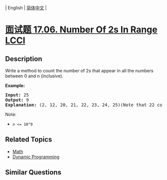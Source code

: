 
| English | [简体中文](README.md) |

# [面试题 17.06. Number Of 2s In Range LCCI](https://leetcode-cn.com/problems/number-of-2s-in-range-lcci/)

## Description

<p>Write a method to count the number of 2s that appear in all the numbers between 0&nbsp;and n (inclusive).</p>

<p><strong>Example:</strong></p>

<pre>
<strong>Input: </strong>25
<strong>Output: </strong>9
<strong>Explanation: </strong>(2, 12, 20, 21, 22, 23, 24, 25)(Note that 22 counts for two 2s.)</pre>

<p>Note:</p>

<ul>
	<li><code>n &lt;= 10^9</code></li>
</ul>


## Related Topics

- [Math](https://leetcode-cn.com/tag/math)
- [Dynamic Programming](https://leetcode-cn.com/tag/dynamic-programming)

## Similar Questions


